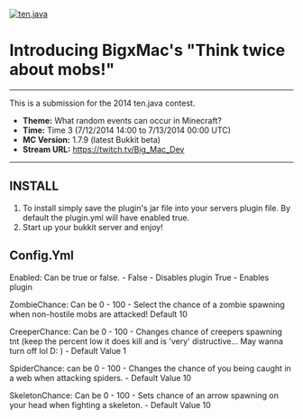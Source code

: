 [![ten.java](https://cdn.mediacru.sh/hu4CJqRD7AiB.svg)](https://tenjava.com/)

Introducing BigxMac's "Think twice about mobs!"
==============================

------------------------------------------------------------------------------

This is a submission for the 2014 ten.java contest.

- __Theme:__ What random events can occur in Minecraft?
- __Time:__ Time 3 (7/12/2014 14:00 to 7/13/2014 00:00 UTC)
- __MC Version:__ 1.7.9 (latest Bukkit beta)
- __Stream URL:__ https://twitch.tv/Big_Mac_Dev

------------------------------------------------------------------------------

INSTALL
-------

1. To install simply save the plugin's jar file into your servers plugin file. By default the plugin.yml will have enabled true.
2. Start up your bukkit server and enjoy!


Config.Yml
----------

Enabled:
    Can be true or false. -
    False - Disables plugin
    True - Enables plugin
    
ZombieChance:
    Can be 0 - 100 - 
    Select the chance of a zombie spawning when non-hostile mobs are attacked! Default 10

CreeperChance:
    Can be 0 - 100 -
    Changes chance of creepers spawning tnt (keep the percent low it does kill and is 'very' distructive... May wanna turn off lol D: ) - Default Value 1

SpiderChance:
    can be 0 - 100 -
    Changes the chance of you being caught in a web when attacking spiders. - Default Value 10

SkeletonChance:
    Can be 0 - 100 - 
    Sets chance of an arrow spawning on your head when fighting a skeleton. - Default Value 10 
